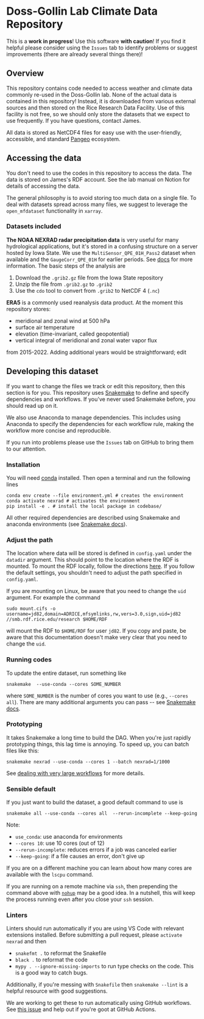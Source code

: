 # Doss-Gollin Lab Climate Data Repository

This is a **work in progress**!
Use this software **with caution**!
If you find it helpful please consider using the `Issues` tab to identify problems or suggest improvements (there are already several things there)!

## Overview

This repository contains code needed to access weather and climate data commonly re-used in the Doss-Gollin lab.
None of the actual data is contained in this repository!
Instead, it is downloaded from various external sources and then stored on the Rice Research Data Facility.
Use of this facility is not free, so we should only store the datasets that we expect to use frequently.
If you have questions, contact James.

All data is stored as NetCDF4 files for easy use with the user-friendly, accessible, and standard [Pangeo](https://pangeo.io/) ecosystem.

## Accessing the data

You don't need to use the codes in this repository to access the data.
The data is stored on James's RDF account.
See the lab manual on Notion for details of accessing the data.

The general philosophy is to avoid storing too much data on a single file.
To deal with datasets spread across many files, we suggest to leverage the `open_mfdataset` functionality in `xarray`.

### Datasets included

**The NOAA NEXRAD radar precipitation data** is very useful for many hydrological applications, but it's stored in a confusing structure on a server hosted by Iowa State.
We use the `MultiSensor_QPE_01H_Pass2` dataset when available and the `GaugeCorr_QPE_01H` for earlier periods.
See [docs](./doc/) for more information.
The basic steps of the analysis are

1. Download the `.grib2.gz` file from the Iowa State repository
1. Unzip the file from `.grib2.gz` to `.grib2`
1. Use the `cdo` tool to convert from `.grib2` to NetCDF 4 (`.nc`)

**ERA5** is a commonly used reanalysis data product.
At the moment this repository stores:

- meridional and zonal wind at 500 hPa
- surface air temperature
- elevation (time-invariant, called geopotential)
- vertical integral of meridional and zonal water vapor flux

from 2015-2022.
Adding additional years would be straightforward; edit 

## Developing this dataset

If you want to change the files we track or edit this repository, then this section is for you.
This repository uses [Snakemake](https://snakemake.readthedocs.io/) to define and specify dependencies and workflows.
If you've never used Snakemake before, you should read up on it.

We also use Anaconda to manage dependencies.
This includes using Anaconda to specify the dependencies for each workflow rule, making the workflow more concise and reproducible.

If you run into problems please use the `Issues` tab on GitHub to bring them to our attention.

### Installation

You will need [conda](https://docs.conda.io/projects/conda/en/latest/user-guide/install/index.html) installed.
Then open a terminal and run the following lines

```shell
conda env create --file environment.yml # creates the environment
conda activate nexrad # activates the environment
pip install -e . # install the local package in codebase/
```

All other required dependencies are described using Snakemake and anaconda environments (see [Snakemake docs](https://snakemake.readthedocs.io/)).

### Adjust the path

The location where data will be stored is defined in `config.yaml` under the `datadir` argument.
This should point to the location where the RDF is mounted.
To mount the RDF locally, follow the directions [here](https://kb.rice.edu/page.php?id=108256).
If you follow the default settings, you shouldn't need to adjust the path specified in `config.yaml`.

If you are mounting on Linux, be aware that you need to change the `uid` argument.
For example the command

```shell
sudo mount.cifs -o username=jd82,domain=ADRICE,mfsymlinks,rw,vers=3.0,sign,uid=jd82 //smb.rdf.rice.edu/research $HOME/RDF
```

will mount the RDF to `$HOME/RDF` for user `jd82`.
If you copy and paste, be aware that this documentation doesn't make very clear that you need to change the `uid`.

### Running codes

To update the entire dataset, run something like

```shell
snakemake  --use-conda --cores SOME_NUMBER
```

where `SOME_NUMBER` is the number of cores you want to use (e.g., `--cores all`).
There are many additional arguments you can pass -- see [Snakemake docs](https://snakemake.readthedocs.io/).

### Prototyping

It takes Snakemake a long time to build the DAG.
When you're just rapidly prototyping things, this lag time is annoying.
To speed up, you can batch files like this:

```shell
snakemake nexrad --use-conda --cores 1 --batch nexrad=1/1000
```

See [dealing with very large workflows](https://snakemake.readthedocs.io/en/stable/executing/cli.html#dealing-with-very-large-workflows) for more details.


### Sensible default

If you just want to build the dataset, a good default command to use is

```shell
snakemake all --use-conda --cores all  --rerun-incomplete --keep-going
```

Note:

- `use_conda`: use anaconda for environments
- `--cores 10`: use 10 cores (out of 12)
- `--rerun-incomplete`: reduces errors if a job was canceled earlier
- `--keep-going`: if a file causes an error, don't give up

If you are on a different machine you can learn about how many cores are available with the `lscpu` command.

If you are running on a remote machine via `ssh`, then prepending the command above with [`nohup`](https://www.computerhope.com/unix/unohup.htm) may be a good idea.
In a nutshell, this will keep the process running even after you close your `ssh` session.

### Linters

Linters should run automatically if you are using VS Code with relevant extensions installed.
Before submitting a pull request, please `activate nexrad` and then

- `snakefmt .` to reformat the Snakefile
- `black .` to reformat the code
- `mypy . --ignore-missing-imports` to run type checks on the code. This is a good way to catch bugs.

Additionally, if you're messing with `Snakefile` then `snakemake --lint` is a helpful resource with good suggestions.

We are working to get these to run automatically using GitHub workflows.
See [this issue](https://github.com/dossgollin-lab/nexrad-xarray/issues/5) and help out if you're goot at GitHub Actions.
